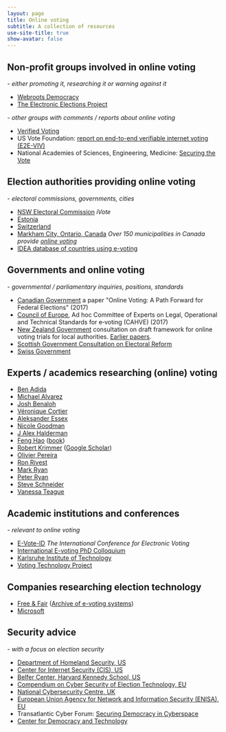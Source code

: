 ```yaml
---
layout: page
title: Online voting
subtitle: A collection of resources
use-site-title: true
show-avatar: false
---
```

## Non-profit groups involved in online voting
*- either promoting it, researching it or warning against it*

* [Webroots Democracy](https://webrootsdemocracy.org/online-voting/)
* [The Electronic Elections Project](https://www.electronicelections.ca)


*- other groups with comments / reports about online voting*
* [Verified Voting](https://www.verifiedvoting.org/resources/internet-voting/)
* US Vote Foundation: [report on end-to-end verifiable internet voting (E2E-VIV)](https://www.usvotefoundation.org/e2e-viv/summary)
* National Academies of Sciences, Engineering, Medicine: [Securing the Vote](https://www.nap.edu/catalog/25120/securing-the-vote-protecting-american-democracy)

## Election authorities providing online voting
*- electoral commissions, governments, cities*
* [NSW Electoral Commission](https://www.ivote.nsw.gov.au) *iVote*
* [Estonia](https://www.valimised.ee/en/internet-voting/internet-voting-estonia)
* [Switzerland](https://www.ch.ch/en/demokratie/voting-online/)
* [Markham City, Ontario, Canada](https://www.markhamvotes.ca/en/voters/how-to-vote-online-.aspx) *Over 150 municipalities in Canada provide [online voting](https://en.wikipedia.org/wiki/2018_Ontario_municipal_elections#Online_voting)*
* [IDEA database of countries using e-voting](https://www.idea.int/advanced-search?th=ICTs%20in%20Elections%20Database&region=&question=)

## Governments and online voting
*- governmental / parliamentary inquiries, positions, standards*
* [Canadian Government](https://www.canada.ca/en/democratic-institutions/services/reports/online-voting-path-forward-federal-elections.html) a paper "Online Voting: A Path Forward for Federal Elections" (2017) 
* [Council of Europe](https://search.coe.int/cm/Pages/result_details.aspx?ObjectID=0900001680726f6f), Ad hoc Committee of Experts on Legal, Operational and Technical Standards for e‑voting (CAHVE) (2017)
* [New Zealand Government](https://www.dia.govt.nz/online-voting-trials-consultation) consultation on draft framework for online voting trials for local authorities.  [Earlier papers](https://www.dia.govt.nz/online-voting).
* [Scottish Government Consultation on Electoral Reform](https://www.gov.scot/publications/electoral-reform-consultation-analysis/pages/8/)
* [Swiss Government](https://www.admin.ch/opc/en/classified-compilation/20132343/index.html)

## Experts / academics researching (online) voting
* [Ben Adida](https://ben.adida.net)
* [Michael Alvarez](http://www.hss.caltech.edu/people/r-m-michael-alvarez)
* [Josh Benaloh](https://www.microsoft.com/en-us/research/people/benaloh/?from=http%3A%2F%2Fresearch.microsoft.com%2Fen-us%2Fum%2Fpeople%2Fbenaloh%2F#!publications)
* [Véronique Cortier](https://members.loria.fr/VCortier/)
* [Aleksander Essex](https://whisperlab.org/category/papers/)
* [Nicole Goodman](http://nicolejgoodman.com/publications/)
* [J Alex Halderman](https://jhalderm.com)
* [Feng Hao](https://www.dcs.warwick.ac.uk/~fenghao/) ([book](https://www.dcs.warwick.ac.uk/~fenghao/index.php?page=book))
* [Robert Krimmer](http://www.robert.krimmer.ee) ([Google Scholar](https://scholar.google.com/citations?hl=en&user=RiUC4u0AAAAJ&view_op=list_works&sortby=pubdate))
* [Olivier Pereira](https://uclouvain.be/crypto/people/show/10)
* [Ron Rivest](http://people.csail.mit.edu/rivest/pubs.html)
* [Mark Ryan](http://www.cs.bham.ac.uk/~mdr/)
* [Peter Ryan](https://wwwfr.uni.lu/recherche/fstc/computer_science_and_communications_research_unit/membres/peter_y_a_ryan)
* [Steve Schneider](https://www.surrey.ac.uk/people/steve-schneider)
* [Vanessa Teague](https://people.eng.unimelb.edu.au/vjteague/#research)

## Academic institutions and conferences
*- relevant to online voting* 
* [E-Vote-ID](https://www.e-vote-id.org) *The International Conference for Electronic Voting*
* [International E-voting PhD Colloquium](https://evoting-phd.secuso.org/)
* [Karlsruhe Institute of Technology](https://secuso.aifb.kit.edu/english/104.php)
* [Voting Technology Project](https://www.vote.caltech.edu/about)

## Companies researching election technology
* [Free & Fair](https://freeandfair.us/) ([Archive of e-voting systems](https://github.com/FreeAndFair/evoting-systems))
* [Microsoft](https://blogs.microsoft.com/on-the-issues/2019/05/06/protecting-democratic-elections-through-secure-verifiable-voting/)

## Security advice
*- with a focus on election security*
* [Department of Homeland Security, US](https://www.dhs.gov/publication/election-security-resource-library)
* [Center for Internet Security (CIS), US](https://www.cisecurity.org/ei-isac/)
* [Belfer Center, Harvard Kennedy School, US](https://www.belfercenter.org/publication/state-and-local-election-cybersecurity-playbook)
* [Compendium on Cyber Security of Election Technology, EU](https://www.govcert.cz/en/info/events/2625-compendium-on-cyber-security-of-election-technology/)
* [National Cybersecurity Centre, UK](https://www.ncsc.gov.uk/guidance/local-elections-2019-guidance-for-local-authorities)
* [European Union Agency for Network and Information Security (ENISA), EU](https://www.enisa.europa.eu/publications/enisa-position-papers-and-opinions/election-cybersecurity-challenges-and-opportunities)
* Transatlantic Cyber Forum: [Securing Democracy in Cyberspace](https://www.stiftung-nv.de/sites/default/files/securing_democracy_in_cyberspace.pdf)
* [Center for Democracy and Technology](https://cdt.org/campaign/election-security/)




